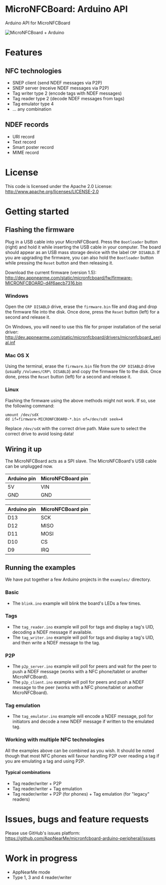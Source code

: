 # MicroNFCBoard: Arduino API
Arduino API for MicroNFCBoard

![MicroNFCBoard + Arduino][micronfcboard-arduino]

# Features
## NFC technologies
* SNEP client (send NDEF messages via P2P)
* SNEP server (receive NDEF messages via P2P)
* Tag writer type 2 (encode tags with NDEF messages)
* Tag reader type 2 (decode NDEF messages from tags)
* Tag emulator type 4
* ... any combination

## NDEF records
* URI record
* Text record
* Smart poster record
* MIME record

# License
This code is licensed under the Apache 2.0 License:
http://www.apache.org/licenses/LICENSE-2.0

# Getting started

## Flashing the firmware

Plug in a USB cable into your MicroNFCBoard. Press the ```Bootloader``` button (right) and hold it while inserting the USB cable in your computer. The board should appear as an USB mass storage device with the label ```CRP DISABLD```. If you are upgrading the firmware, you can also hold the ```Bootloader``` button while pressing the ```Reset``` button and then releasing it.

Download the current firmware (version 1.5): http://dev.appnearme.com/static/micronfcboard/fw/firmware-MICRONFCBOARD-d4f6aecb7316.bin

### Windows
Open the ```CRP DISABLD``` drive, erase the ```firmware.bin``` file and drag and drop the firmware file into the disk. Once done, press the ```Reset``` button (left) for a second and release it.

On Windows, you will need to use this file for proper installation of the serial driver:
http://dev.appnearme.com/static/micronfcboard/drivers/micronfcboard_serial.inf

### Mac OS X
Using the terminal, erase the ```firmware.bin``` file from the ```CRP DISABLD``` drive (usually ```/Volumes/CRP\ DISABLD```) and copy the firmware file to the disk. Once done, press the ```Reset``` button (left) for a second and release it.

### Linux
Flashing the firmware using the above methods might not work. If so, use the following command:
```shell
umount /dev/sdX
dd if=firmware-MICRONFCBOARD-*.bin of=/dev/sdX seek=4
```
Replace ```/dev/sdX``` with the correct drive path. Make sure to select the correct drive to avoid losing data!

## Wiring it up

The MicroNFCBoard acts as a SPI slave. The MicroNFCBoard's USB cable can be unplugged now.

| Arduino pin 	| MicroNFCBoard pin 	|
|-------------	|-------------------	|
| 5V           	| VIN               	|
| GND         	| GND               	|

| Arduino pin 	| MicroNFCBoard pin 	|
|-------------	|-------------------	|
| D13         	| SCK               	|
| D12         	| MISO              	|
| D11         	| MOSI              	|
| D10         	| CS               	  |
| D9          	| IRQ               	|

## Running the examples
We have put together a few Arduino projects in the ```examples/``` directory.

### Basic
* The ```blink.ino``` example will blink the board's LEDs a few times.

### Tags
* The ```tag_reader.ino``` example will poll for tags and display a tag's UID, decoding a NDEF message if available.
* The ```tag_writer.ino``` example will poll for tags and display a tag's UID, and then write a NDEF message to the tag.

### P2P
* The ```p2p_server.ino``` example will poll for peers and wait for the peer to push a NDEF message (works with a NFC  phone/tablet or another MicroNFCBoard).
* The ```p2p_client.ino``` example will poll for peers and push a NDEF message to the peer (works with a NFC  phone/tablet or another MicroNFCBoard).

### Tag emulation
* The ```tag_emulator.ino``` example will encode a NDEF message, poll for initiators and decode a new NDEF message if written to the emulated tag.

### Working with multiple NFC technologies
All the examples above can be combined as you wish. It should be noted though that most NFC phones will favour handling P2P over reading a tag if you are emulating a tag and using P2P.

#### Typical combinations
* Tag reader/writer + P2P
* Tag reader/writer + Tag emulation
* Tag reader/writer + P2P (for phones) + Tag emulation (for "legacy" readers)
 
# Issues, bugs and feature requests
Please use GitHub's issues platform: https://github.com/AppNearMe/micronfcboard-arduino-peripheral/issues

# Work in progress
* AppNearMe mode
* Type 1, 3 and 4 reader/writer

[micronfcboard-arduino]: http://appnearme.github.io/micronfcboard/doc/img/micronfcboard-arduino.png

